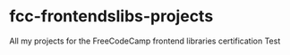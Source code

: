 # fcc-frontendslibs-projects

All my projects for the FreeCodeCamp frontend libraries certification
Test